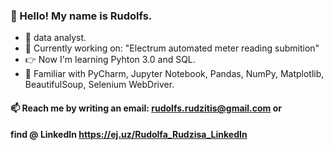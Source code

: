 ### 👋 Hello! My name is Rudolfs. 
- 👱‍ data analyst. 
- 🚧  Currently working on: "Electrum automated meter reading submition"
- 👉 Now I'm learning Pyhton 3.0 and SQL.
- 🦾 Familiar with PyCharm, Jupyter Notebook, Pandas, NumPy, Matplotlib, BeautifulSoup, Selenium WebDriver.

      
#### 📫 Reach me by writing an email: rudolfs.rudzitis@gmail.com or 

#### find @ LinkedIn https://ej.uz/Rudolfa_Rudzisa_LinkedIn

<!---
Rudolfs-Rudzitis/Rudolfs-Rudzitis is a ✨ special ✨ repository because its `README.md` (this file) appears on your GitHub profile.
You can click the Preview link to take a look at your changes.
--->
